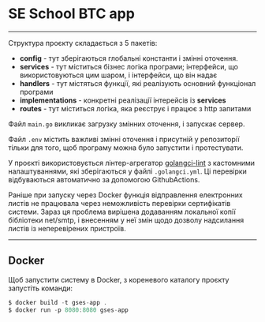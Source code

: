 # **SE School BTC app**

---

Структура проєкту складається з 5 пакетів:

- **config** - тут зберігаються глобальні константи і змінні оточення.
- **services** - тут міститься бізнес логіка програми; інтерфейси, що використовуються цим шаром, і інтерфейси, що він надає
- **handlers** - тут містяться функції, які реалізують основний функціонал програми
- **implementations** - конкретні реалізації інтерейсів із **services**
- **routes** - тут міститься логіка, яка реєструє і працює з http запитами

Файл `main.go` викликає загрузку змінних оточення, і запускає сервер.

Файл `.env` містить важливі змінні оточення і присутній у репозиторії тільки для того, щоб програму можна було запустити і протестувати.

У проєкті використовується лінтер-агрегатор [golangci-lint](https://github.com/golangci/golangci-lint) з кастомними налаштуваннями, які зберігаються у файлі `.golangci.yml`. Ці перевірки відбуваються автоматично за допомогою GithubActions.

Раніше при запуску через Docker функція відправлення електронних листів не працювала через неможливість перевірки сертифікатів системи. Зараз ця проблема вирішена додаванням локальної копії бібліотеки net/smtp, і внесенням у неї змін щодо дозволу надсилання листів із неперевірених пристроїв.

---

## **Docker**

Щоб запустити систему в Docker, з кореневого каталогу проєкту запустіть команди:

```go
$ docker build -t gses-app .
$ docker run -p 8080:8080 gses-app
```